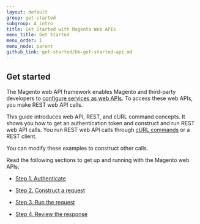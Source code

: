 ```yaml
---
layout: default
group: get-started
subgroup: A_intro
title: Get Started with Magento Web APIs
menu_title: Get Started
menu_order: 1
menu_node: parent
github_link: get-started/bk-get-started-api.md
---
```


<!-- <p class="q">Reviewer: SOAP is not supported for Dev Beta, so I've omitted it for now.</p> -->
<h2>Get started</h2>
<p>The Magento web API framework enables Magento and third-party developers to <a href="{{ site.gdeurl }}extension-dev-guide/service-contracts/service-to-web-service.html">configure services as web APIs</a>. To access these web APIs, you make REST web API calls.</p>
<p>This guide introduces web API, REST, and cURL command concepts. It shows you how to get an authentication token and construct and run REST web API calls. You run REST web API calls through <a href="{{ site.gdeurl }}get-started/gs-curl.html">cURL commands</a> or a REST client.</p><p>You can modify these examples to construct other calls.</p>

<p>Read the following sections to get up and running with the Magento web APIs:</p>
<ul>
   <li>
      <p>
         <a href="{{ site.gdeurl }}get-started/gs-authentication.html">Step 1. Authenticate</a>
      </p>
   </li>
   <li>
      <p>
         <a href="{{ site.gdeurl }}get-started/gs-web-api-request.html">Step 2. Construct a request</a>
      </p>
   </li>
   <li>
      <p>
         <a href="{{ site.gdeurl }}get-started/gs-web-api-run.html">Step 3. Run the request</a>
      </p>
   </li>
   <li>
      <p>
         <a href="{{ site.gdeurl }}get-started/gs-web-api-response.html">Step 4. Review the response</a>
      </p>
   </li>
   <!--
      <li>
         <p>
            <a href="{{ site.gdeurl }}get-started/soap/soap-web-api-calls.html">SOAP web API calls</a>
         </p>
      </li>
      -->
</ul>






